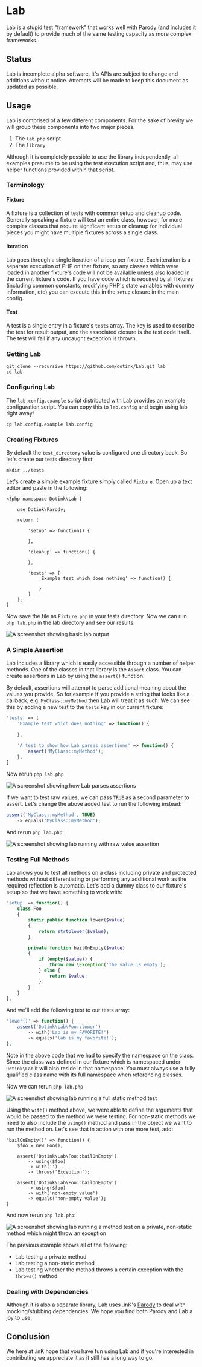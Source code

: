 # Lab

Lab is a stupid test "framework" that works well with [Parody](http://www.github.com/dotink/parody) (and includes it by default) to provide much of the same testing capacity as more complex frameworks.

## Status

Lab is incomplete alpha software.  It's APIs are subject to change and additions without notice.  Attempts will be made to keep this document as updated as possible.

## Usage

Lab is comprised of a few different components.  For the sake of brevity we will group these components into two major pieces.

1. The `lab.php` script
2. The `library`

Although it is completely possible to use the library independently, all examples presume to be using the test execution script and, thus, may use helper functions provided within that script.

### Terminology

#### Fixture

A fixture is a collection of tests with common setup and cleanup code.  Generally speaking a fixture will test an entire class, however, for more complex classes that require significant setup or cleanup for individual pieces you might have multiple fixtures across a single class.

#### Iteration

Lab goes through a single iteration of a loop per fixture.  Each iteration is a separate execution of PHP on that fixture, so any classes which were loaded in another fixture's code will not be available unless also loaded in the current fixture's code.  If you have code which is required by all fixtures (including common constants, modifying PHP's state variables with dummy information, etc) you can execute this in the `setup` closure in the main config.

#### Test

A test is a single entry in a fixture's `tests` array.  The key is used to describe the test for result output, and the associated closure is the test code itself.  The test will fail if any uncaught exception is thrown.

### Getting Lab

```
git clone --recursive https://github.com/dotink/Lab.git lab
cd lab
```

### Configuring Lab

The `lab.config.example` script distributed with Lab provides an example configuration script.  You can copy this to `lab.config` and begin using lab right away!

```
cp lab.config.example lab.config
```

### Creating Fixtures

By default the `test_directory` value is configured one directory back.  So let's create our tests directory first:

```
mkdir ../tests
```

Let's create a simple example fixture simply called `Fixture`.  Open up a text editor and paste in the following:

```
<?php namespace Dotink\Lab {

	use Dotink\Parody;

	return [

		'setup' => function() {

		},

		'cleanup' => function() {

		},

		'tests' => [
			'Example test which does nothing' => function() {

			}
		]
	];
}
```

Now save the file as `Fixture.php` in your tests directory.  Now we can run `php lab.php` in the lab directory and see our results.

![A screenshot showing basic lab output](https://dl.dropbox.com/u/31068853/lab_example_empty_fixture.png)

### A Simple Assertion

Lab includes a library which is easily accessible through a number of helper methods.  One of the classes in that library is the `Assert` class.  You can create assertions in Lab by using the `assert()` function.

By default, assertions will attempt to parse additional meaning about the values you provide.  So for example if you provide a string that looks like a callback, e.g. `MyClass::myMethod` then Lab will treat it as such.  We can see this by adding a new test to the `tests` key in our current fixture:

```php
'tests' => [
	'Example test which does nothing' => function() {

	},

	'A test to show how Lab parses assertions' => function() {
		assert('MyClass::myMethod');
	},
]
```

Now rerun `php lab.php`

![A screenshot showing how Lab parses assertions](https://dl.dropbox.com/u/31068853/lab_example_parsing_assertion.png)

If we want to test raw values, we can pass `TRUE` as a second parameter to assert.  Let's change the above added test to run the following instead:

```php
assert('MyClass::myMethod', TRUE)
	-> equals('MyClass::myMethod');
```

And rerun `php lab.php`:

![A screenshot showing lab running with raw value assertion](https://dl.dropbox.com/u/31068853/lab_example_asserting_raw_values.png)

### Testing Full Methods

Lab allows you to test all methods on a class including private and protected methods without differentiating or performing any additional work as the required reflection is automatic.  Let's add a dummy class to our fixture's setup so that we have something to work with:

```php
'setup' => function() {
	class Foo
	{
		static public function lower($value)
		{
			return strtolower($value);
		}

		private function bailOnEmpty($value)
		{
			if (empty($value)) {
				throw new \Exception('The value is empty');
			} else {
				return $value;
			}
		}
	}
},
```

And we'll add the following test to our tests array:

```php
'lower()' => function() {
	assert('Dotink\Lab\Foo::lower')
		-> with('Lab is my FAVORITE!')
		-> equals('lab is my favorite!');
},
```

Note in the above code that we had to specify the namespace on the class.  Since the class was defined in our fixture which is namespaced under `Dotink\Lab` it will also reside in that namespace.  You must always use a fully qualified class name with its full namespace when referencing classes.

Now we can rerun `php lab.php`

![A screenshot showing lab running a full static method test](https://dl.dropbox.com/u/31068853/lab_example_static_method_test.png)

Using the `with()` method above, we were able to define the arguments that would be passed to the method we were testing.  For non-static methods we need to also include the `using()` method and pass in the object we want to run the method on.  Let's see that in action with one more test, add:

```
'bailOnEmpty()' => function() {
	$foo = new Foo();

	assert('Dotink\Lab\Foo::bailOnEmpty')
		-> using($foo)
		-> with('')
		-> throws('Exception');

	assert('Dotink\Lab\Foo::bailOnEmpty')
		-> using($foo)
		-> with('non-empty value')
		-> equals('non-empty value');
}
```

And now rerun `php lab.php`:

![A screenshot showing lab running a method test on a private, non-static method which might throw an exception](https://dl.dropbox.com/u/31068853/lab_example_using_and_throws.png)

The previous example shows all of the following:

- Lab testing a private method
- Lab testing a non-static method
- Lab testing whether the method throws a certain exception with the `throws()` method

### Dealing with Dependencies

Although it is also a separate library, Lab uses .inK's [Parody](http://www.github.com/dotink/parody) to deal with mocking/stubbing dependencies.  We hope you find both Parody and Lab a joy to use.

## Conclusion

We here at .inK hope that you have fun using Lab and if you're interested in contributing we appreciate it as it still has a long way to go.  
